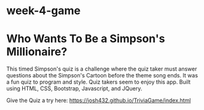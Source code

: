# week-4-game
# Who Wants To Be a Simpson's Millionaire?

This timed Simpson's quiz is a challenge where the quiz taker must answer questions about the Simpson's Cartoon before the theme song ends. It was a fun quiz to program and style. Quiz takers seem to enjoy this app. Built using HTML, CSS, Bootstrap, Javascript, and JQuery.

Give the Quiz a try here: https://josh432.github.io/TriviaGame/index.html
